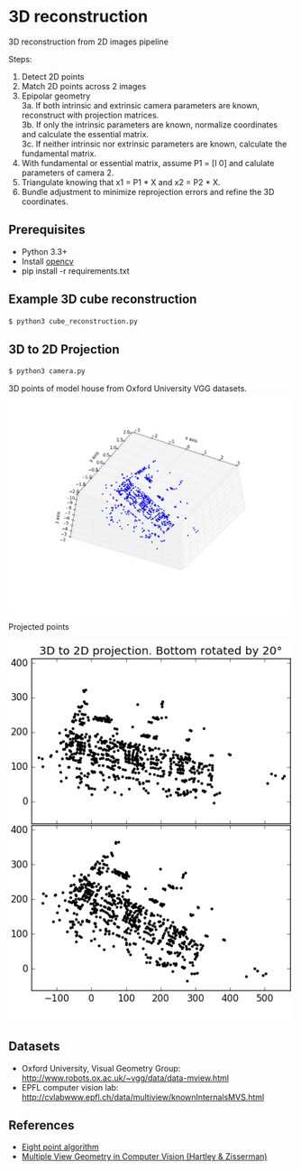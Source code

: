 # 3D reconstruction

3D reconstruction from 2D images pipeline

Steps:
1. Detect 2D points    
2. Match 2D points across 2 images    
3. Epipolar geometry    
3a. If both intrinsic and extrinsic camera parameters are known, reconstruct with projection matrices.    
3b. If only the intrinsic parameters are known, normalize coordinates and calculate the essential matrix.   
3c. If neither intrinsic nor extrinsic parameters are known, calculate the fundamental matrix.
4. With fundamental or essential matrix, assume P1 = [I 0] and calulate parameters of camera 2.
5. Triangulate knowing that x1 = P1 * X and x2 = P2 * X.
6. Bundle adjustment to minimize reprojection errors and refine the 3D coordinates.

## Prerequisites
* Python 3.3+
* Install [opencv](http://opencv.org/)
* pip install -r requirements.txt

## Example 3D cube reconstruction
```sh
$ python3 cube_reconstruction.py
```

## 3D to 2D Projection
```sh
$ python3 camera.py
```

3D points of model house from Oxford University VGG datasets.
![](testsets/house_3d.png?raw=true)

Projected points

![](testsets/3d_to_2d_projection.png?raw=true)
## Datasets
* Oxford University, Visual Geometry Group: http://www.robots.ox.ac.uk/~vgg/data/data-mview.html
* EPFL computer vision lab: http://cvlabwww.epfl.ch/data/multiview/knownInternalsMVS.html

## References
* [Eight point algorithm](http://ece631web.groups.et.byu.net/Lectures/ECEn631%2013%20-%208%20Point%20Algorithm.pdf)
* [Multiple View Geometry in Computer Vision (Hartley & Zisserman)](http://www.robots.ox.ac.uk/~vgg/hzbook/)